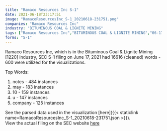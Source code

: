 ```yaml
---
title: "Ramaco Resources Inc S-1"
date: 2021-06-18T23:17:51
image: "RamacoResourcesInc_S-1_20210618-231751.png"
companies: "Ramaco Resources Inc"
industry: "BITUMINOUS COAL & LIGNITE MINING"
tags: ["Ramaco Resources Inc","BITUMINOUS COAL & LIGNITE MINING","06-17-2021","S-1"]
forms: "S-1"
---
```

Ramaco Resources Inc, which is in the Bituminous Coal & Lignite Mining [1220] industry, SEC S-1 filing on June 17, 2021 had 16616 (cleaned) words - 600 were utilized for the visualizations.

Top Words:
1. notes - 484 instances
2. may - 183 instances
3. 10 - 159 instances
4. u - 147 instances
5. company - 125 instances


See the parsed data used in the visualization [here]({{< staticlink name=RamacoResourcesInc_S-1_20210618-231751.json >}}).  
View the actual filing on the SEC website [here](https://www.sec.gov/Archives/edgar/data/1687187/0001104659-21-082588.txt)